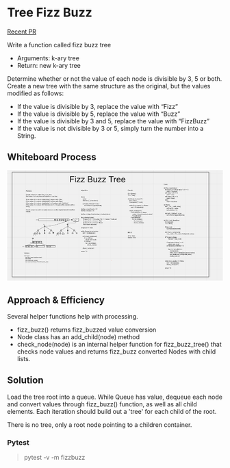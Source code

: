 # Tree Fizz Buzz

[Recent PR](https://github.com/idcargill/data-structures-and-algorithms/pull/45)

Write a function called fizz buzz tree

- Arguments: k-ary tree
- Return: new k-ary tree

Determine whether or not the value of each node is divisible by 3, 5 or both.\
Create a new tree with the same structure as the original, but the values modified as follows:

- If the value is divisible by 3, replace the value with “Fizz”
- If the value is divisible by 5, replace the value with “Buzz”
- If the value is divisible by 3 and 5, replace the value with “FizzBuzz”
- If the value is not divisible by 3 or 5, simply turn the number into a String.

## Whiteboard Process

![white board](tree_fizz_buzz.png)

## Approach & Efficiency

Several helper functions help with processing.

- fizz_buzz() returns fizz_buzzed value conversion
- Node class has an add_child(node) method
- check_node(node) is an internal helper function for fizz_buzz_tree() that checks node values and returns fizz_buzz converted Nodes with child lists.

## Solution

Load the tree root into a queue. While Queue has value, dequeue each node and convert values through fizz_buzz() function, as well as all child elements. Each iteration should build out a 'tree' for each child of the root.

There is no tree, only a root node pointing to a children container.

### Pytest

> pytest -v -m fizzbuzz
